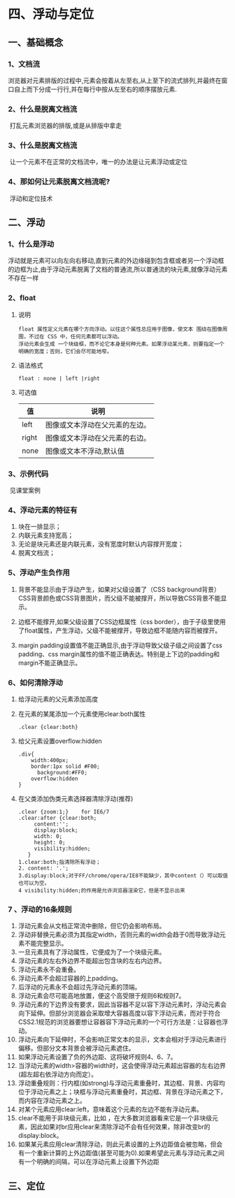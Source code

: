 # 四、浮动与定位

## 一、基础概念

### 1、文档流

​    浏览器对元素排版的过程中,元素会按着从左至右,从上至下的流式排列,并最终在窗口自上而下分成一行行,并在每行中按从左至右的顺序摆放元素.

### 2、什么是脱离文档流

​    打乱元素浏览器的排版,或是从排版中拿走

### 3、什么是脱离文档流

​    让一个元素不在正常的文档流中，唯一的办法是让元素浮动或定位

### 4、那如何让元素脱离文档流呢?

​    浮动和定位技术

## 二、浮动

### 1、什么是浮动

​    浮动就是元素可以向左向右移动,直到元素的外边缘碰到包含框或者另一个浮动框的边框为止,由于浮动元素脱离了文档的普通流,所以普通流的块元素,就像浮动元素不存在一样

### 2、float

1. 说明

   ```
   float 属性定义元素在哪个方向浮动。以往这个属性总应用于图像，使文本 围绕在图像周围，不过在 CSS 中，任何元素都可以浮动。
   浮动元素会生成 一个块级框，而不论它本身是何种元素。如果浮动某元素，则要指定一个明确的宽度；否则，它们会尽可能地窄。
   ```

2. 语法格式

   ```
   float : none | left |right
   ```

3. 可选值

   | 值 | 说明 |
   | --- | --- |
   | left | 图像或文本浮动在父元素的左边。 |
   | right | 图像或文本浮动在父元素的右边。 |
   | none | 图像或文本不浮动,默认值 |

### 3、示例代码

​    见课堂案例

### 4、浮动元素的特征有

1. 块在一排显示；
2. 内联元素支持宽高；
3. 无论是块元素还是内联元素，没有宽度时默认内容撑开宽度；
4. 脱离文档流；

### 5、浮动产生负作用

1. 背景不能显示由于浮动产生，如果对父级设置了（CSS background背景）CSS背景颜色或CSS背景图片，而父级不能被撑开，所以导致CSS背景不能显示。

2. 边框不能撑开,如果父级设置了CSS边框属性（css border），由于子级里使用了float属性，产生浮动，父级不能被撑开，导致边框不能随内容而被撑开。

3. margin padding设置值不能正确显示,由于浮动导致父级子级之间设置了css padding、css margin属性的值不能正确表达。特别是上下边的padding和margin不能正确显示。

### 6、如何清除浮动

1. 给浮动元素的父元素添加高度

2. 在元素的某尾添加一个元素使用clear:both属性

   ```
   .clear {clear:both}
   ```

3. 给父元素设置overflow:hidden

   ```
   .div{
       width:400px;
       border:1px solid #F00;
         background:#FF0; 
       overflow:hidden
   }
   ```

4. 在父类添加伪类元素选择器清除浮动\(推荐\)

   ```
   .clear {zoom:1;}    for IE6/7
   .clear:after {clear:both;
        content:'';
        display:block;
        width: 0;
        height: 0;
        visibility:hidden;
      }
   1.clear:both;指清除所有浮动；
   2. content: '.'; 
   3.display:block;对于FF/chrome/opera/IE8不能缺少，其中content（）可以取值也可以为空。
   4 visibility:hidden;的作用是允许浏览器渲染它，但是不显示出来
   ```

### 7 、浮动的16条规则

1. 浮动元素会从文档正常流中删除，但它仍会影响布局。
2. 浮动非替换元素必须为其指定width，否则元素的width会趋于0而导致浮动元素不能完整显示。
3. 一旦元素具有了浮动属性，它便成为了一个块级元素。
4. 浮动元素的左右外边界不能超出包含块的左右内边界。
5. 浮动元素永不会重叠。
6. 浮动元素不会超过容器的上padding。
7. 后浮动的元素永不会超过先浮动元素的顶端。
8. 浮动元素会尽可能高地放置，便这个高受限于规则6和规则7。
9. 浮动元素的下边界没有要求，因此当容器不足以容下浮动元素时，浮动元素会向下延伸。但部分浏览器会采取增大容器高度以容下浮动元素，而对于符合CSS2.1规范的浏览器要想让容器容下浮动元素的一个可行方法是：让容器也浮动。
10. 浮动元素向下延伸时，不会影响正常文本的显示，文本会相对于浮动元素进行偏移。但部分文本背景会被浮动元素遮住。
11. 如果浮动元素设置了负的外边距、这将破坏规则4、6、7。
12. 当浮动元素的width&gt;容器的width时，这会使得浮动元素超出容器的左右边界\(超左超右依浮动方向而定）。
13. 浮动重叠规则：行内框\(如strong\)与浮动元素重叠时，其边框、背景、内容均位于浮动元素之上；块框与浮动元素重叠时，其边框、背景在浮动元素之下，而内容在浮动元素之上。
14. 对某个元素应用clear:left，意味着这个元素的左边不能有浮动元素。
15. clear不能用于非块级元素，比如
    ，在大多数浏览器看来它是一个非块级元素，因此如果对br应用clear来清除浮动不会有任何效果，除非改变br的display:block。
16. 如果某元素应用clear清除浮动，则此元素设置的上外边距值会被忽略，但会有一个重新计算的上外边距值\(甚至可能为0\).如果希望此元素与浮动元素之间有一个明确的间隔，可以在浮动元素上设置下外边距

## 三、定位



